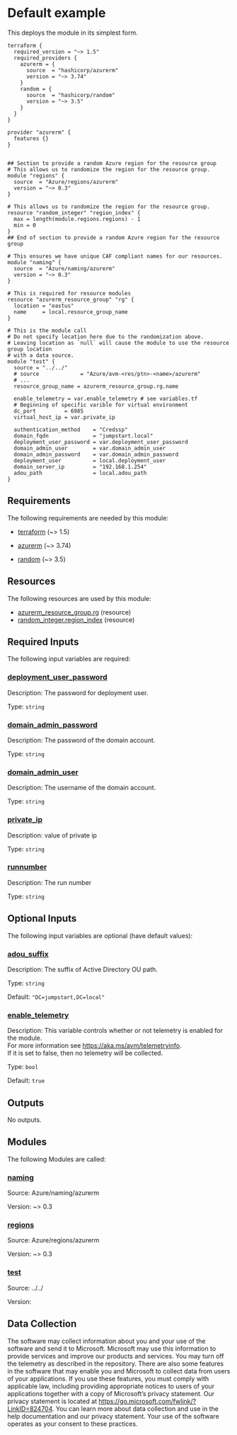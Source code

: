 <!-- BEGIN_TF_DOCS -->
# Default example

This deploys the module in its simplest form.

```hcl
terraform {
  required_version = "~> 1.5"
  required_providers {
    azurerm = {
      source  = "hashicorp/azurerm"
      version = "~> 3.74"
    }
    random = {
      source  = "hashicorp/random"
      version = "~> 3.5"
    }
  }
}

provider "azurerm" {
  features {}
}


## Section to provide a random Azure region for the resource group
# This allows us to randomize the region for the resource group.
module "regions" {
  source  = "Azure/regions/azurerm"
  version = "~> 0.3"
}

# This allows us to randomize the region for the resource group.
resource "random_integer" "region_index" {
  max = length(module.regions.regions) - 1
  min = 0
}
## End of section to provide a random Azure region for the resource group

# This ensures we have unique CAF compliant names for our resources.
module "naming" {
  source  = "Azure/naming/azurerm"
  version = "~> 0.3"
}

# This is required for resource modules
resource "azurerm_resource_group" "rg" {
  location = "eastus"
  name     = local.resource_group_name
}

# This is the module call
# Do not specify location here due to the randomization above.
# Leaving location as `null` will cause the module to use the resource group location
# with a data source.
module "test" {
  source = "../../"
  # source             = "Azure/avm-<res/ptn>-<name>/azurerm"
  # ...
  resource_group_name = azurerm_resource_group.rg.name

  enable_telemetry = var.enable_telemetry # see variables.tf
  # Beginning of specific varible for virtual environment
  dc_port         = 6985
  virtual_host_ip = var.private_ip

  authentication_method    = "Credssp"
  domain_fqdn              = "jumpstart.local"
  deployment_user_password = var.deployment_user_password
  domain_admin_user        = var.domain_admin_user
  domain_admin_password    = var.domain_admin_password
  deployment_user          = local.deployment_user
  domain_server_ip         = "192.168.1.254"
  adou_path                = local.adou_path
}
```

<!-- markdownlint-disable MD033 -->
## Requirements

The following requirements are needed by this module:

- <a name="requirement_terraform"></a> [terraform](#requirement\_terraform) (~> 1.5)

- <a name="requirement_azurerm"></a> [azurerm](#requirement\_azurerm) (~> 3.74)

- <a name="requirement_random"></a> [random](#requirement\_random) (~> 3.5)

## Resources

The following resources are used by this module:

- [azurerm_resource_group.rg](https://registry.terraform.io/providers/hashicorp/azurerm/latest/docs/resources/resource_group) (resource)
- [random_integer.region_index](https://registry.terraform.io/providers/hashicorp/random/latest/docs/resources/integer) (resource)

<!-- markdownlint-disable MD013 -->
## Required Inputs

The following input variables are required:

### <a name="input_deployment_user_password"></a> [deployment\_user\_password](#input\_deployment\_user\_password)

Description: The password for deployment user.

Type: `string`

### <a name="input_domain_admin_password"></a> [domain\_admin\_password](#input\_domain\_admin\_password)

Description: The password of the domain account.

Type: `string`

### <a name="input_domain_admin_user"></a> [domain\_admin\_user](#input\_domain\_admin\_user)

Description: The username of the domain account.

Type: `string`

### <a name="input_private_ip"></a> [private\_ip](#input\_private\_ip)

Description: value of private ip

Type: `string`

### <a name="input_runnumber"></a> [runnumber](#input\_runnumber)

Description: The run number

Type: `string`

## Optional Inputs

The following input variables are optional (have default values):

### <a name="input_adou_suffix"></a> [adou\_suffix](#input\_adou\_suffix)

Description: The suffix of Active Directory OU path.

Type: `string`

Default: `"DC=jumpstart,DC=local"`

### <a name="input_enable_telemetry"></a> [enable\_telemetry](#input\_enable\_telemetry)

Description: This variable controls whether or not telemetry is enabled for the module.  
For more information see <https://aka.ms/avm/telemetryinfo>.  
If it is set to false, then no telemetry will be collected.

Type: `bool`

Default: `true`

## Outputs

No outputs.

## Modules

The following Modules are called:

### <a name="module_naming"></a> [naming](#module\_naming)

Source: Azure/naming/azurerm

Version: ~> 0.3

### <a name="module_regions"></a> [regions](#module\_regions)

Source: Azure/regions/azurerm

Version: ~> 0.3

### <a name="module_test"></a> [test](#module\_test)

Source: ../../

Version:

<!-- markdownlint-disable-next-line MD041 -->
## Data Collection

The software may collect information about you and your use of the software and send it to Microsoft. Microsoft may use this information to provide services and improve our products and services. You may turn off the telemetry as described in the repository. There are also some features in the software that may enable you and Microsoft to collect data from users of your applications. If you use these features, you must comply with applicable law, including providing appropriate notices to users of your applications together with a copy of Microsoft’s privacy statement. Our privacy statement is located at <https://go.microsoft.com/fwlink/?LinkID=824704>. You can learn more about data collection and use in the help documentation and our privacy statement. Your use of the software operates as your consent to these practices.
<!-- END_TF_DOCS -->